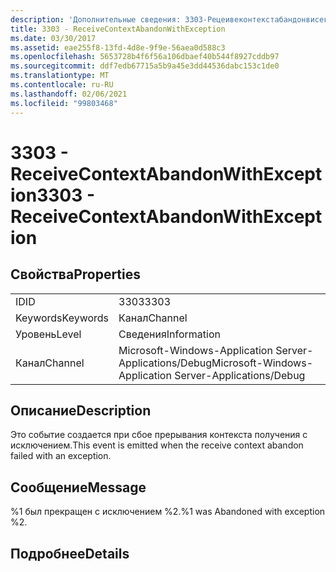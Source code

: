 ```yaml
---
description: 'Дополнительные сведения: 3303-Рецеивеконтекстабандонвисексцептион'
title: 3303 - ReceiveContextAbandonWithException
ms.date: 03/30/2017
ms.assetid: eae255f8-13fd-4d8e-9f9e-56aea0d588c3
ms.openlocfilehash: 5653728b4f6f56a106dbaef40b544f8927cddb97
ms.sourcegitcommit: ddf7edb67715a5b9a45e3dd44536dabc153c1de0
ms.translationtype: MT
ms.contentlocale: ru-RU
ms.lasthandoff: 02/06/2021
ms.locfileid: "99803468"
---
```

# <a name="3303---receivecontextabandonwithexception"></a><span data-ttu-id="5e660-103">3303 - ReceiveContextAbandonWithException</span><span class="sxs-lookup"><span data-stu-id="5e660-103">3303 - ReceiveContextAbandonWithException</span></span>

## <a name="properties"></a><span data-ttu-id="5e660-104">Свойства</span><span class="sxs-lookup"><span data-stu-id="5e660-104">Properties</span></span>  
  
|||  
|-|-|  
|<span data-ttu-id="5e660-105">ID</span><span class="sxs-lookup"><span data-stu-id="5e660-105">ID</span></span>|<span data-ttu-id="5e660-106">3303</span><span class="sxs-lookup"><span data-stu-id="5e660-106">3303</span></span>|  
|<span data-ttu-id="5e660-107">Keywords</span><span class="sxs-lookup"><span data-stu-id="5e660-107">Keywords</span></span>|<span data-ttu-id="5e660-108">Канал</span><span class="sxs-lookup"><span data-stu-id="5e660-108">Channel</span></span>|  
|<span data-ttu-id="5e660-109">Уровень</span><span class="sxs-lookup"><span data-stu-id="5e660-109">Level</span></span>|<span data-ttu-id="5e660-110">Сведения</span><span class="sxs-lookup"><span data-stu-id="5e660-110">Information</span></span>|  
|<span data-ttu-id="5e660-111">Канал</span><span class="sxs-lookup"><span data-stu-id="5e660-111">Channel</span></span>|<span data-ttu-id="5e660-112">Microsoft-Windows-Application Server-Applications/Debug</span><span class="sxs-lookup"><span data-stu-id="5e660-112">Microsoft-Windows-Application Server-Applications/Debug</span></span>|  
  
## <a name="description"></a><span data-ttu-id="5e660-113">Описание</span><span class="sxs-lookup"><span data-stu-id="5e660-113">Description</span></span>  

 <span data-ttu-id="5e660-114">Это событие создается при сбое прерывания контекста получения с исключением.</span><span class="sxs-lookup"><span data-stu-id="5e660-114">This event is emitted when the receive context abandon failed with an exception.</span></span>  
  
## <a name="message"></a><span data-ttu-id="5e660-115">Сообщение</span><span class="sxs-lookup"><span data-stu-id="5e660-115">Message</span></span>  

 <span data-ttu-id="5e660-116">%1 был прекращен с исключением %2.</span><span class="sxs-lookup"><span data-stu-id="5e660-116">%1 was Abandoned with exception %2.</span></span>  
  
## <a name="details"></a><span data-ttu-id="5e660-117">Подробнее</span><span class="sxs-lookup"><span data-stu-id="5e660-117">Details</span></span>
